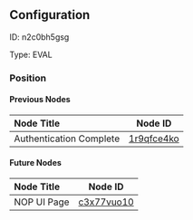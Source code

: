 # 
## Configuration
ID:  n2c0bh5gsg

Type: EVAL 








### Position

#### Previous Nodes
| Node Title | Node ID |
| :------------- | ------------ |
| Authentication Complete | [1r9qfce4ko](./1r9qfce4ko.md) | 
 
 #### Future Nodes
| Node Title | Node ID |
| :------------- | ------------ |
| NOP UI Page |[c3x77vuo10](./c3x77vuo10.md) | 